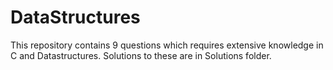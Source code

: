 # DataStructures

This repository contains 9 questions which requires extensive knowledge in C and Datastructures.
Solutions to these are in Solutions folder.

